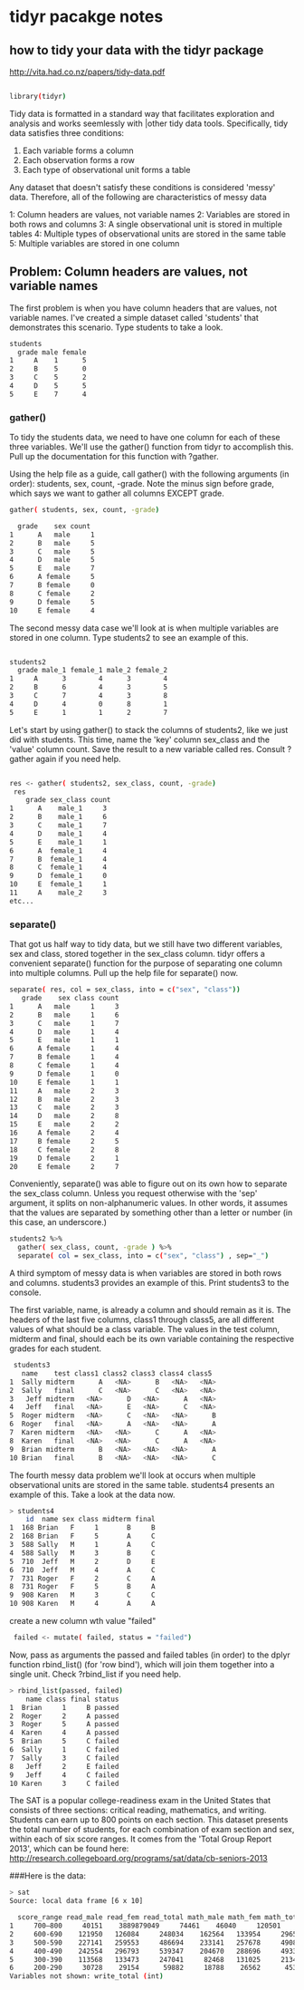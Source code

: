 # tidyr pacakge notes

## how to tidy your data with the tidyr package

http://vita.had.co.nz/papers/tidy-data.pdf

```sh

library(tidyr)

```

Tidy data is formatted in a standard way that facilitates exploration and analysis and works seemlessly with
|other tidy data tools. Specifically, tidy data satisfies three conditions:
 
 1) Each variable forms a column
 2) Each observation forms a row
 3) Each type of observational unit forms a table
 
Any dataset that doesn't satisfy these conditions is considered 'messy' data. Therefore, all of the following are characteristics of messy data

1: Column headers are values, not variable names
2: Variables are stored in both rows and columns
3: A single observational unit is stored in multiple tables
4: Multiple types of observational units are stored in the same table
5: Multiple variables are stored in one column



## Problem:  Column headers are values, not variable names
 The first problem is when you have column headers that are values, not variable names. I've created a simple
dataset called 'students' that demonstrates this scenario. Type students to take a look.
```sh
students
  grade male female
1     A    1      5
2     B    5      0
3     C    5      2
4     D    5      5
5     E    7      4
```
###  gather()

To tidy the students data, we need to have one column for each of these three variables. We'll use the gather() function from tidyr to accomplish this. Pull up the documentation for this function with ?gather.


 Using the help file as a guide, call gather() with the following 
 arguments (in order): students, sex, count, -grade. 
 Note the minus sign before grade, which says we want to gather all columns EXCEPT grade.

```sh
gather( students, sex, count, -grade)

  grade    sex count
1      A   male     1
2      B   male     5
3      C   male     5
4      D   male     5
5      E   male     7
6      A female     5
7      B female     0
8      C female     2
9      D female     5
10     E female     4


```



The second messy data case we'll look at is when multiple variables are stored in one column. Type students2 to see an example of this.

```sh

students2
  grade male_1 female_1 male_2 female_2
1     A      3        4      3        4
2     B      6        4      3        5
3     C      7        4      3        8
4     D      4        0      8        1
5     E      1        1      2        7
```
 Let's start by using gather() to stack the columns of students2, like we just did with students. This time, name the 'key' column sex_class and the 'value' column count. Save the result to a new variable called res. Consult ?gather again if you need help.

```sh

res <- gather( students2, sex_class, count, -grade)
 res
    grade sex_class count
1      A    male_1     3
2      B    male_1     6
3      C    male_1     7
4      D    male_1     4
5      E    male_1     1
6      A  female_1     4
7      B  female_1     4
8      C  female_1     4
9      D  female_1     0
10     E  female_1     1
11     A    male_2     3
etc...


```

### separate()
That got us half way to tidy data, but we still have two different variables, sex and class, stored together in the sex_class column. tidyr offers a convenient separate() function for the purpose of separating one column into multiple columns. Pull up the help file for separate() now.

```sh
separate( res, col = sex_class, into = c("sex", "class"))
   grade    sex class count
1      A   male     1     3
2      B   male     1     6
3      C   male     1     7
4      D   male     1     4
5      E   male     1     1
6      A female     1     4
7      B female     1     4
8      C female     1     4
9      D female     1     0
10     E female     1     1
11     A   male     2     3
12     B   male     2     3
13     C   male     2     3
14     D   male     2     8
15     E   male     2     2
16     A female     2     4
17     B female     2     5
18     C female     2     8
19     D female     2     1
20     E female     2     7

```

Conveniently, separate() was able to figure out on its own how to separate the sex_class column. Unless you request otherwise with the 'sep' argument, it splits on non-alphanumeric values. In other words, it assumes that the values are separated by something other than a letter or number (in this case, an underscore.)

```sh
students2 %>%
  gather( sex_class, count, -grade ) %>%
  separate( col = sex_class, into = c("sex", "class") , sep="_") 
```

 A third symptom of messy data is when variables are stored in both rows and columns. students3 provides an example of this. Print students3 to the console.
 
 The first variable, name, is already a column and should remain as it is. The headers of the last five columns, class1 through class5, are all different values of what should be a class variable. The values in the test column, midterm and final, should each be its own variable containing the respective grades for each student.
 ```sh
  students3
    name    test class1 class2 class3 class4 class5
1  Sally midterm      A   <NA>      B   <NA>   <NA>
2  Sally   final      C   <NA>      C   <NA>   <NA>
3   Jeff midterm   <NA>      D   <NA>      A   <NA>
4   Jeff   final   <NA>      E   <NA>      C   <NA>
5  Roger midterm   <NA>      C   <NA>   <NA>      B
6  Roger   final   <NA>      A   <NA>   <NA>      A
7  Karen midterm   <NA>   <NA>      C      A   <NA>
8  Karen   final   <NA>   <NA>      C      A   <NA>
9  Brian midterm      B   <NA>   <NA>   <NA>      A
10 Brian   final      B   <NA>   <NA>   <NA>      C
```


The fourth messy data problem we'll look at occurs when multiple observational units are stored in the same table. students4 presents an example of this. Take a look at the data now.
```sh
> students4
    id  name sex class midterm final
1  168 Brian   F     1       B     B
2  168 Brian   F     5       A     C
3  588 Sally   M     1       A     C
4  588 Sally   M     3       B     C
5  710  Jeff   M     2       D     E
6  710  Jeff   M     4       A     C
7  731 Roger   F     2       C     A
8  731 Roger   F     5       B     A
9  908 Karen   M     3       C     C
10 908 Karen   M     4       A     A
```


create a new column wth value "failed"
```sh 
 failed <- mutate( failed, status = "failed")
```

Now, pass as arguments the passed and failed tables (in order) to the dplyr function rbind_list() (for 'row bind'), which will join them together into a single unit. Check ?rbind_list if you need help.

```sh
> rbind_list(passed, failed)
    name class final status
1  Brian     1     B passed
2  Roger     2     A passed
3  Roger     5     A passed
4  Karen     4     A passed
5  Brian     5     C failed
6  Sally     1     C failed
7  Sally     3     C failed
8   Jeff     2     E failed
9   Jeff     4     C failed
10 Karen     3     C failed
```
 



 The SAT is a popular college-readiness exam in the United States that consists of three sections:
 critical reading, mathematics, and writing. Students can earn up to 800 points on each section. This dataset presents the total number of students, for each combination of exam section and sex, within each of six score ranges. It comes from the 'Total Group Report 2013', which can be found here: 
  http://research.collegeboard.org/programs/sat/data/cb-seniors-2013


###Here is the data:
```sh
> sat
Source: local data frame [6 x 10]

  score_range read_male read_fem read_total math_male math_fem math_total write_male write_fem
1     700–800     40151    3889879049     74461    46040     120501      31574     39101
2     600-690    121950   126084     248034    162564   133954     296518     100963    125368
3     500-590    227141   259553     486694    233141   257678     490819     202326    247239
4     400-490    242554   296793     539347    204670   288696     493366     262623    302933
5     300-390    113568   133473     247041     82468   131025     213493     146106    144381
6     200-290     30728    29154      59882     18788    26562      45350      32500     24933
Variables not shown: write_total (int)
```


